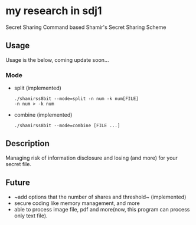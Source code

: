 # my research in sdj1
Secret Sharing Command based Shamir's Secret Sharing Scheme

## Usage
Usage is the below, coming update soon...

### Mode
 - split (implemented)
	```
	./shamirss8bit --mode=split -n num -k num[FILE]
	-n num > -k num
	```

 - combine (implemented)
	```
	./shamirss8bit --mode=combine [FILE ...]
	```

## Description
Managing risk of information disclosure and losing (and more) for your secret file.

## Future
 - ~add options that the number of shares and threshold~ (implemented)
 - secure coding like memory management, and more
 - able to process image file, pdf and more(now, this program can process only text file).
